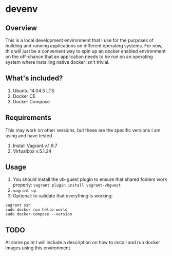 # devenv
## Overview
This is a local development environment that I use for the purposes of building and running applications on different operating systems. For now, this will just be a convenient way to spin up an docker enabled environment on the off-chance that an application needs to be run on an operating system where installing native docker isn't trivial.

## What's included?
1. Ubuntu 14.04.5 LTS
1. Docker CE
1. Docker Compose

## Requirements
This may work on other versions, but these are the specific versions I am using and have tested
1. Install Vagrant v.1.9.7
1. Virtualbox v.5.1.24

## Usage
1. You should install the vb-guest plugin to ensure that shared folders work properly:
`vagrant plugin install vagrant-vbguest`
1. `vagrant up`
1. Optional: to validate that everything is working:
```
vagrant ssh
sudo docker run hello-world
sudo docker-compose --version
```

## TODO
At some point I will include a description on how to install and run docker images using this environment.

